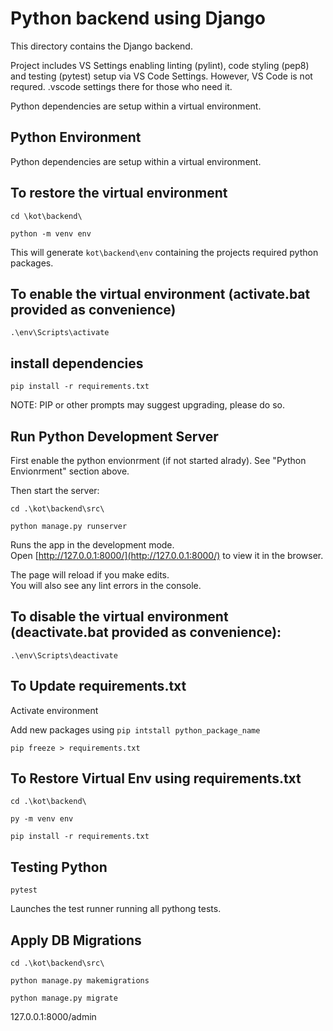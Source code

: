 # Python backend using Django

This directory contains the Django backend.

Project includes VS Settings enabling linting (pylint), code styling (pep8) and testing (pytest) setup via VS Code Settings. However, VS Code is not requred. .vscode settings there for those who need it.


Python dependencies are setup within a virtual environment.

## Python Environment

Python dependencies are setup within a virtual environment.

## To restore the virtual environment

 `cd \kot\backend\`

 `python -m venv env`

This will generate `kot\backend\env` containing the projects required python packages.

## To enable the virtual environment (activate.bat provided as convenience)

 `.\env\Scripts\activate`

## install dependencies

 `pip install -r requirements.txt`

 NOTE: PIP or other prompts may suggest upgrading, please do so.

## Run Python Development Server

First enable the python envionrment (if not started alrady). See "Python Envionrment" section above.

Then start the server:

 `cd .\kot\backend\src\`

 `python manage.py runserver`

Runs the app in the development mode.<br />
Open [http://127.0.0.1:8000/](http://127.0.0.1:8000/) to view it in the browser.

The page will reload if you make edits.<br />
You will also see any lint errors in the console.


## To disable the virtual environment (deactivate.bat provided as convenience):

 `.\env\Scripts\deactivate`

## To Update requirements.txt

 Activate environment

 Add new packages using `pip intstall python_package_name`

 `pip freeze > requirements.txt`

## To Restore Virtual Env using requirements.txt

 `cd .\kot\backend\`

`py -m venv env`

`pip install -r requirements.txt`

## Testing Python

`pytest`

Launches the test runner running all pythong tests.

## Apply DB Migrations

 `cd .\kot\backend\src\`

 `python manage.py makemigrations`
 
 `python manage.py migrate`



127.0.0.1:8000/admin